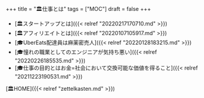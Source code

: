 +++
title = "🏛仕事とは"
tags = ["MOC"]
draft = false
+++

-   [🏛スタートアップとは]({{< relref "20220217170710.md" >}})
-   [🏛アフィリエイトとは]({{< relref "20220107105917.md" >}})
-   [🎓UberEats配達員は麻薬密売人]({{< relref "20220128183215.md" >}})
-   [🎓憧れの職業としてのエンジニアが気持ち悪い]({{< relref "20220226185535.md" >}})
-   [🎓仕事の目的とはお金=社会において交換可能な価値を得ること]({{< relref "20211223190531.md" >}})

[🏛HOME]({{< relref "zettelkasten.md" >}})
